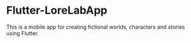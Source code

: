 # Flutter-LoreLabApp
This is a mobile app for creating fictional worlds, characters and stories using Flutter.

